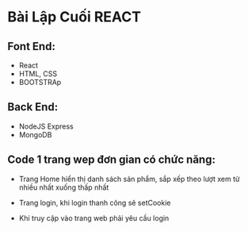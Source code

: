 # Bài Lập Cuối REACT

## Font End:
- React
- HTML, CSS
- BOOTSTRAp

## Back End:
- NodeJS Express
- MongoDB

## Code 1 trang wep đơn gian có chức năng:
- Trang Home hiển thị danh sách sản phẩm, sắp xếp theo lượt xem từ nhiều nhất xuống thấp nhất

- Trang login, khi login thanh công sẽ setCookie

- Khi truy cập vào trang web phải yêu cầu login 